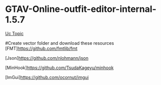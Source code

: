 # GTAV-Online-outfit-editor-internal-1.5.7
[Uc Topic](https://www.unknowncheats.me/forum/grand-theft-auto-v/465334-outfit-editor-1-57-internal.html)

#Create vector folder and download these resources
[FMT]https://github.com/fmtlib/fmt

[Json]https://github.com/nlohmann/json

[MinHook]https://github.com/TsudaKageyu/minhook

[ImGui]https://github.com/ocornut/imgui
